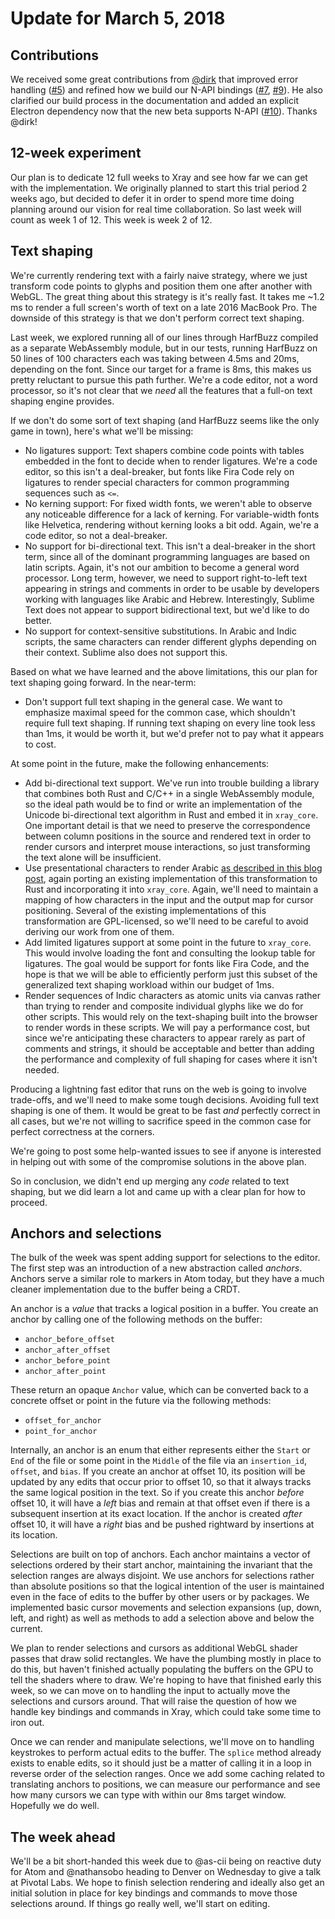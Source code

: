 # Update for March 5, 2018

## Contributions

We received some great contributions from [@dirk](https://github.com/dirk) that improved error handling ([#5](https://github.com/atom/xray/pull/5)) and refined how we build our N-API bindings ([#7](https://github.com/atom/xray/pull/7), [#9](https://github.com/atom/xray/pull/9)). He also clarified our build process in the documentation and added an explicit Electron dependency now that the new beta supports N-API ([#10](https://github.com/atom/xray/pull/10)). Thanks @dirk!

## 12-week experiment

Our plan is to dedicate 12 full weeks to Xray and see how far we can get with the implementation. We originally planned to start this trial period 2 weeks ago, but decided to defer it in order to spend more time doing planning around our vision for real time collaboration. So last week will count as week 1 of 12. This week is week 2 of 12.

## Text shaping

We're currently rendering text with a fairly naive strategy, where we just transform code points to glyphs and position them one after another with WebGL. The great thing about this strategy is it's really fast. It takes me ~1.2 ms to render a full screen's worth of text on a late 2016 MacBook Pro. The downside of this strategy is that we don't perform correct text shaping.

Last week, we explored running all of our lines through HarfBuzz compiled as a separate WebAssembly module, but in our tests, running HarfBuzz on 50 lines of 100 characters each was taking between 4.5ms and 20ms, depending on the font. Since our target for a frame is 8ms, this makes us pretty reluctant to pursue this path further. We're a code editor, not a word processor, so it's not clear that we *need* all the features that a full-on text shaping engine provides.

If we don't do some sort of text shaping (and HarfBuzz seems like the only game in town), here's what we'll be missing:

* No ligatures support: Text shapers combine code points with tables embedded in the font to decide when to render ligatures. We're a code editor, so this isn't a deal-breaker, but fonts like Fira Code rely on ligatures to render special characters for common programming sequences such as `<=`.
* No kerning support: For fixed width fonts, we weren't able to observe any noticeable difference for a lack of kerning. For variable-width fonts like Helvetica, rendering without kerning looks a bit odd. Again, we're a code editor, so not a deal-breaker.
* No support for bi-directional text. This isn't a deal-breaker in the short term, since all of the dominant programming languages are based on latin scripts. Again, it's not our ambition to become a general word processor. Long term, however, we need to support right-to-left text appearing in strings and comments in order to be usable by developers working with languages like Arabic and Hebrew. Interestingly, Sublime Text does not appear to support bidirectional text, but we'd like to do better.
* No support for context-sensitive substitutions. In Arabic and Indic scripts, the same characters can render different glyphs depending on their context. Sublime also does not support this.

Based on what we have learned and the above limitations, this our plan for text shaping going forward. In the near-term:

* Don't support full text shaping in the general case. We want to emphasize maximal speed for the common case, which shouldn't require full text shaping. If running text shaping on every line took less than 1ms, it would be worth it, but we'd prefer not to pay what it appears to cost.

At some point in the future, make the following enhancements:

* Add bi-directional text support. We've run into trouble building a library that combines both Rust and C/C++ in a single WebAssembly module, so the ideal path would be to find or write an implementation of the Unicode bi-directional text algorithm in Rust and embed it in `xray_core`. One important detail is that we need to preserve the correspondence between column positions in the source and rendered text in order to render cursors and interpret mouse interactions, so just transforming the text alone will be insufficient.
* Use presentational characters to render Arabic [as described in this blog post](https://blog.mapbox.com/improving-arabic-and-hebrew-text-in-map-labels-fd184cf5ebd1), again porting an existing implementation of this transformation to Rust and incorporating it into `xray_core`. Again, we'll need to maintain a mapping of how characters in the input and the output map for cursor positioning. Several of the existing implementations of this transformation are GPL-licensed, so we'll need to be careful to avoid deriving our work from one of them.
* Add limited ligatures support at some point in the future to `xray_core`. This would involve loading the font and consulting the lookup table for ligatures. The goal would be support for fonts like Fira Code, and the hope is that we will be able to efficiently perform just this subset of the generalized text shaping workload within our budget of 1ms.
* Render sequences of Indic characters as atomic units via canvas rather than trying to render and composite individual glyphs like we do for other scripts. This would rely on the text-shaping built into the browser to render words in these scripts. We will pay a performance cost, but since we're anticipating these characters to appear rarely as part of comments and strings, it should be acceptable and better than adding the performance and complexity of full shaping for cases where it isn't needed.

Producing a lightning fast editor that runs on the web is going to involve trade-offs, and we'll need to make some tough decisions. Avoiding full text shaping is one of them. It would be great to be fast *and* perfectly correct in all cases, but we're not willing to sacrifice speed in the common case for perfect correctness at the corners.

We're going to post some help-wanted issues to see if anyone is interested in helping out with some of the compromise solutions in the above plan.

So in conclusion, we didn't end up merging any *code* related to text shaping, but we did learn a lot and came up with a clear plan for how to proceed.

## Anchors and selections

The bulk of the week was spent adding support for selections to the editor. The first step was an introduction of a new abstraction called *anchors*. Anchors serve a similar role to markers in Atom today, but they have a much cleaner implementation due to the buffer being a CRDT.

An anchor is a *value* that tracks a logical position in a buffer. You create an anchor by calling one of the following methods on the buffer:

* `anchor_before_offset`
* `anchor_after_offset`
* `anchor_before_point`
* `anchor_after_point`

These return an opaque `Anchor` value, which can be converted back to a concrete offset or point in the future via the following methods:

* `offset_for_anchor`
* `point_for_anchor`

Internally, an anchor is an enum that either represents either the `Start` or `End` of the file or some point in the `Middle` of the file via an `insertion_id`, `offset`, and `bias`. If you create an anchor at offset 10, its position will be updated by any edits that occur prior to offset 10, so that it always tracks the same logical position in the text. So if you create this anchor *before* offset 10, it will have a *left* bias and remain at that offset even if there is a subsequent insertion at its exact location. If the anchor is created *after* offset 10, it will have a *right* bias and be pushed rightward by insertions at its location.

Selections are built on top of anchors. Each anchor maintains a vector of selections ordered by their start anchor, maintaining the invariant that the selection ranges are always disjoint. We use anchors for selections rather than absolute positions so that the logical intention of the user is maintained even in the face of edits to the buffer by other users or by packages. We implemented basic cursor movements and selection expansions (up, down, left, and right) as well as methods to add a selection above and below the current.

We plan to render selections and cursors as additional WebGL shader passes that draw solid rectangles. We have the plumbing mostly in place to do this, but haven't finished actually populating the buffers on the GPU to tell the shaders where to draw. We're hoping to have that finished early this week, so we can move on to handling the input to actually move the selections and cursors around. That will raise the question of how we handle key bindings and commands in Xray, which could take some time to iron out.

Once we can render and manipulate selections, we'll move on to handling keystrokes to perform actual edits to the buffer. The `splice` method already exists to enable edits, so it should just be a matter of calling it in a loop in reverse order of the selection ranges. Once we add some caching related to translating anchors to positions, we can measure our performance and see how many cursors we can type with within our 8ms target window. Hopefully we do well.

## The week ahead

We'll be a bit short-handed this week due to @as-cii being on reactive duty for Atom and @nathansobo heading to Denver on Wednesday to give a talk at Pivotal Labs. We hope to finish selection rendering and ideally also get an initial solution in place for key bindings and commands to move those selections around. If things go really well, we'll start on editing.
